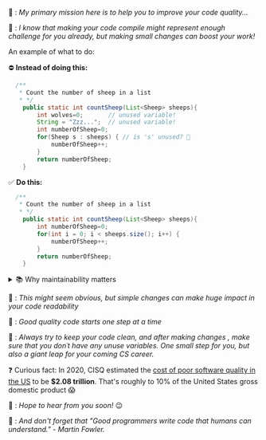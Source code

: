 🤖 : _My primary mission here is to help you to improve your code quality..._

🤖 : _I know that making your code compile might represent enough challenge for you already, but making small changes can boost your work!_


An example of what to do:

⛔️ **Instead of doing this:**

```java
  /**
   * Count the number of sheep in a list
   * */
    public static int countSheep(List<Sheep> sheeps){
        int wolves=0;       // unused variable!
        String = "Zzz...";  // unused variable!
        int numberOfSheep=0;
        for(Sheep s : sheeps) { // is 's' unused? 🤔
            numberOfSheep++;
        }
        return numberOfSheep;
    }
```

✅ **Do this:**
```java
  /**
   * Count the number of sheep in a list
   * */
    public static int countSheep(List<Sheep> sheeps){
        int numberOfSheep=0;  
        for(int i = 0; i < sheeps.size(); i++) {
            numberOfSheep++;
        }
        return numberOfSheep;
    }
```

<details>
  <summary> 📚 Why maintainability matters  </summary>

When learning programming, you often write code without a second thought on how *maintainable* the code is. You might already have experienced the dread of coming back to a code you wrote a few days ago and not being able to understand what you were thinking. A maintainable code is easy to understand and to change. It includes making comments, using decent variable names, and following good design practices. 

In software development, time and resources are precious. If you focus on making your software maintainable, other developers may understand your code easily. In short; maintainability leads to happy and efficent colleagues!

If you are interested in learning more about maintainability, you can read this [article](https://www.baeldung.com/java-clean-code) on clean code.

</details>


🤖 : _This might seem obvious, but simple changes can make huge impact in your code readability_

🤖 : _Good quality code starts one step at a time_

🤖 : _Always try to keep your code clean, and after making changes , make sure that you don´t have any unuse variables. One small step for you, but also a giant leap for your coming CS career._


 ❓  Curious fact: In 2020, CISQ estimated the [cost of poor software quality in the US](https://www.it-cisq.org/cisq-files/pdf/CPSQ-2020-report.pdf) to be **$2.08 trillion**. That's roughly to 10% of the United States gross domestic product 😱


🤖 : _Hope to hear from you soon!_ 😉

🤖 : _And don't forget that "Good programmers write code that humans can understand." - Martin Fowler._ 

